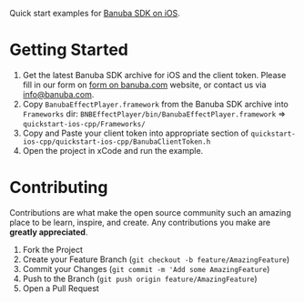 Quick start examples for [Banuba SDK on iOS](https://docs.banuba.com/docs/ios/ios_getting_started).

# Getting Started

1. Get the latest Banuba SDK archive for iOS and the client token. Please fill in our form on [form on banuba.com](https://www.banuba.com/face-filters-sdk) website, or contact us via [info@banuba.com](mailto:info@banuba.com).
2. Copy `BanubaEffectPlayer.framework` from the Banuba SDK archive into `Frameworks` dir:
    `BNBEffectPlayer/bin/BanubaEffectPlayer.framework` => `quickstart-ios-cpp/Frameworks/`
3. Copy and Paste your client token into appropriate section of `quickstart-ios-cpp/quickstart-ios-cpp/BanubaClientToken.h`
4. Open the project in xCode and run the example.

# Contributing

Contributions are what make the open source community such an amazing place to be learn, inspire, and create. Any contributions you make are **greatly appreciated**.

1. Fork the Project
2. Create your Feature Branch (`git checkout -b feature/AmazingFeature`)
3. Commit your Changes (`git commit -m 'Add some AmazingFeature`)
4. Push to the Branch (`git push origin feature/AmazingFeature`)
5. Open a Pull Request